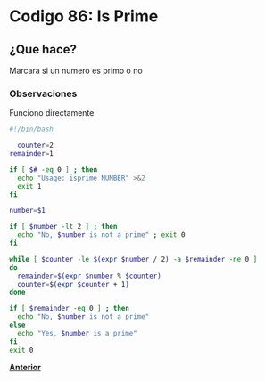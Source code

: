 # Codigo 86: Is Prime

## ¿Que hace?
Marcara si un numero es primo o no

### **Observaciones**
Funciono directamente

```bash
#!/bin/bash

  counter=2
remainder=1

if [ $# -eq 0 ] ; then
  echo "Usage: isprime NUMBER" >&2
  exit 1
fi

number=$1

if [ $number -lt 2 ] ; then
  echo "No, $number is not a prime" ; exit 0
fi

while [ $counter -le $(expr $number / 2) -a $remainder -ne 0 ]
do
  remainder=$(expr $number % $counter)
  counter=$(expr $counter + 1)
done

if [ $remainder -eq 0 ] ; then
  echo "No, $number is not a prime"
else
  echo "Yes, $number is a prime"
fi
exit 0
```
**[Anterior](https://github.com/SPM-UPVictoria/test-git-itsHaydo)**

